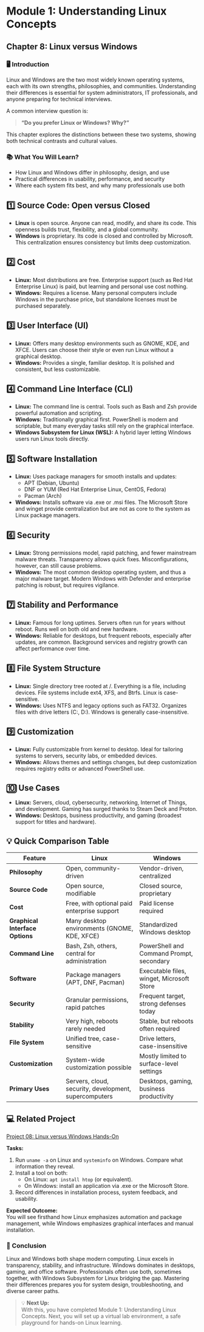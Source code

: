 # Module 1: Understanding Linux Concepts

## Chapter 8: Linux versus Windows

### 🖥️ Introduction

Linux and Windows are the two most widely known operating systems, each with its own strengths, philosophies, and communities. Understanding their differences is essential for system administrators, IT professionals, and anyone preparing for technical interviews.

A common interview question is:

> **“Do you prefer Linux or Windows? Why?”**  

This chapter explores the distinctions between these two systems, showing both technical contrasts and cultural values.

### 📚 What You Will Learn?

- How Linux and Windows differ in philosophy, design, and use  
- Practical differences in usability, performance, and security  
- Where each system fits best, and why many professionals use both  

## 1️⃣ Source Code: Open versus Closed

- **Linux** is open source. Anyone can read, modify, and share its code. This openness builds trust, flexibility, and a global community.  
- **Windows** is proprietary. Its code is closed and controlled by Microsoft. This centralization ensures consistency but limits deep customization.  

## 2️⃣ Cost

- **Linux:** Most distributions are free. Enterprise support (such as Red Hat Enterprise Linux) is paid, but learning and personal use cost nothing.  
- **Windows:** Requires a license. Many personal computers include Windows in the purchase price, but standalone licenses must be purchased separately.  

## 3️⃣ User Interface (UI)

- **Linux:** Offers many desktop environments such as GNOME, KDE, and XFCE. Users can choose their style or even run Linux without a graphical desktop.  
- **Windows:** Provides a single, familiar desktop. It is polished and consistent, but less customizable.  

## 4️⃣ Command Line Interface (CLI)

- **Linux:** The command line is central. Tools such as Bash and Zsh provide powerful automation and scripting.  
- **Windows:** Traditionally graphical first. PowerShell is modern and scriptable, but many everyday tasks still rely on the graphical interface.  
- **Windows Subsystem for Linux (WSL):** A hybrid layer letting Windows users run Linux tools directly.  

## 5️⃣ Software Installation

- **Linux:** Uses package managers for smooth installs and updates:  
  - APT (Debian, Ubuntu)  
  - DNF or YUM (Red Hat Enterprise Linux, CentOS, Fedora)  
  - Pacman (Arch)  
- **Windows:** Installs software via .exe or .msi files. The Microsoft Store and winget provide centralization but are not as core to the system as Linux package managers.  

## 6️⃣ Security

- **Linux:** Strong permissions model, rapid patching, and fewer mainstream malware threats. Transparency allows quick fixes. Misconfigurations, however, can still cause problems.  
- **Windows:** The most common desktop operating system, and thus a major malware target. Modern Windows with Defender and enterprise patching is robust, but requires vigilance.  

## 7️⃣ Stability and Performance

- **Linux:** Famous for long uptimes. Servers often run for years without reboot. Runs well on both old and new hardware.  
- **Windows:** Reliable for desktops, but frequent reboots, especially after updates, are common. Background services and registry growth can affect performance over time.  

## 8️⃣ File System Structure

- **Linux:** Single directory tree rooted at /. Everything is a file, including devices. File systems include ext4, XFS, and Btrfs. Linux is case-sensitive.  
- **Windows:** Uses NTFS and legacy options such as FAT32. Organizes files with drive letters (C:\, D:\). Windows is generally case-insensitive.  

## 9️⃣ Customization

- **Linux:** Fully customizable from kernel to desktop. Ideal for tailoring systems to servers, security labs, or embedded devices.  
- **Windows:** Allows themes and settings changes, but deep customization requires registry edits or advanced PowerShell use.  

## 🔟 Use Cases

- **Linux:** Servers, cloud, cybersecurity, networking, Internet of Things, and development. Gaming has surged thanks to Steam Deck and Proton.  
- **Windows:** Desktops, business productivity, and gaming (broadest support for titles and hardware).  

## 💡 Quick Comparison Table

| Feature             | Linux                                          | Windows                                   |
|---------------------|-----------------------------------------------|-------------------------------------------|
| **Philosophy**      | Open, community-driven                        | Vendor-driven, centralized                |
| **Source Code**     | Open source, modifiable                       | Closed source, proprietary                |
| **Cost**            | Free, with optional paid enterprise support    | Paid license required                     |
| **Graphical Interface Options** | Many desktop environments (GNOME, KDE, XFCE) | Standardized Windows desktop              |
| **Command Line**    | Bash, Zsh, others, central for administration | PowerShell and Command Prompt, secondary  |
| **Software**        | Package managers (APT, DNF, Pacman)            | Executable files, winget, Microsoft Store |
| **Security**        | Granular permissions, rapid patches            | Frequent target, strong defenses today    |
| **Stability**       | Very high, reboots rarely needed               | Stable, but reboots often required        |
| **File System**     | Unified tree, case-sensitive                   | Drive letters, case-insensitive           |
| **Customization**   | System-wide customization possible             | Mostly limited to surface-level settings  |
| **Primary Uses**    | Servers, cloud, security, development, supercomputers | Desktops, gaming, business productivity |

## 💻 Related Project

[Project 08: Linux versus Windows Hands-On](../Projects/08-linux-versus-windows.md)  

**Tasks:**  
1. Run `uname -a` on Linux and `systeminfo` on Windows. Compare what information they reveal.  
2. Install a tool on both:  
   - On Linux: `apt install htop` (or equivalent).  
   - On Windows: install an application via .exe or the Microsoft Store.  
3. Record differences in installation process, system feedback, and usability.  

**Expected Outcome:**  
You will see firsthand how Linux emphasizes automation and package management, while Windows emphasizes graphical interfaces and manual installation.  

### 🏁 Conclusion

Linux and Windows both shape modern computing. Linux excels in transparency, stability, and infrastructure. Windows dominates in desktops, gaming, and office software. Professionals often use both, sometimes together, with Windows Subsystem for Linux bridging the gap. Mastering their differences prepares you for system design, troubleshooting, and diverse career paths.  

> 💡 **Next Up:**  
> With this, you have completed Module 1: Understanding Linux Concepts. Next, you will set up a virtual lab environment, a safe playground for hands-on Linux learning.
